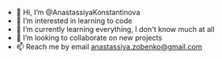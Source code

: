 - 👋 Hi, I’m @AnastassiyaKonstantinova
- 👀 I’m interested in learning to code 
- 🌱 I’m currently learning everything, I don't know much at all 
- 💞️ I’m looking to collaborate on new projects 
- 📫 Reach me by email anastassiya.zobenko@gmail.com

<!---
AnastassiyaKonstantinova/AnastassiyaKonstantinova is a ✨ special ✨ repository because its `README.md` (this file) appears on your GitHub profile.
You can click the Preview link to take a look at your changes.
--->
